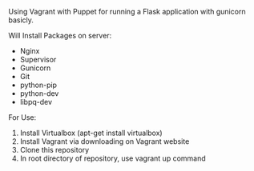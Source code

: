Using Vagrant with Puppet for running a Flask application with gunicorn basicly.

Will Install Packages on server:
- Nginx
- Supervisor
- Gunicorn
- Git
- python-pip
- python-dev
- libpq-dev  

For Use:
1. Install Virtualbox (apt-get install virtualbox)
2. Install Vagrant via downloading on Vagrant website
3. Clone this repository
4. In root directory of repository, use vagrant up command
